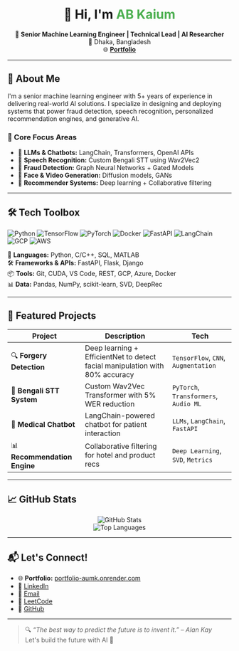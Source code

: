 <h1 align="center">👋 Hi, I'm <span style="color:#4CAF50">AB Kaium</span></h1>

<p align="center">
  🎯 <strong>Senior Machine Learning Engineer | Technical Lead | AI Researcher</strong><br>
  📍 Dhaka, Bangladesh<br>
  🌐 <a href="https://portfolio-aumk.onrender.com" target="_blank"><strong>Portfolio</strong></a>
</p>

---

## 🚀 About Me

I'm a senior machine learning engineer with 5+ years of experience in delivering real-world AI solutions. I specialize in designing and deploying systems that power fraud detection, speech recognition, personalized recommendation engines, and generative AI.

### 🧩 Core Focus Areas
- 🤖 **LLMs & Chatbots:** LangChain, Transformers, OpenAI APIs  
- 🧠 **Speech Recognition:** Custom Bengali STT using Wav2Vec2  
- 🔐 **Fraud Detection:** Graph Neural Networks + Gated Models  
- 🎨 **Face & Video Generation:** Diffusion models, GANs  
- 🎯 **Recommender Systems:** Deep learning + Collaborative filtering  

---

## 🛠️ Tech Toolbox

![Python](https://img.shields.io/badge/-Python-3776AB?style=flat&logo=python&logoColor=white)
![TensorFlow](https://img.shields.io/badge/-TensorFlow-FF6F00?style=flat&logo=TensorFlow&logoColor=white)
![PyTorch](https://img.shields.io/badge/-PyTorch-EE4C2C?style=flat&logo=PyTorch&logoColor=white)
![Docker](https://img.shields.io/badge/-Docker-2496ED?style=flat&logo=docker&logoColor=white)
![FastAPI](https://img.shields.io/badge/-FastAPI-009688?style=flat&logo=FastAPI&logoColor=white)
![LangChain](https://img.shields.io/badge/-LangChain-0A192F?style=flat&logo=OpenAI&logoColor=white)
![GCP](https://img.shields.io/badge/-GCP-4285F4?style=flat&logo=google-cloud&logoColor=white)
![AWS](https://img.shields.io/badge/-AWS-232F3E?style=flat&logo=amazon-aws&logoColor=white)

🧩 **Languages:** Python, C/C++, SQL, MATLAB  
🛠 **Frameworks & APIs:** FastAPI, Flask, Django  
📦 **Tools:** Git, CUDA, VS Code, REST, GCP, Azure, Docker  
📊 **Data:** Pandas, NumPy, scikit-learn, SVD, DeepRec  

---

## 🌟 Featured Projects

| Project | Description | Tech |
|--------|-------------|------|
| 🔍 **Forgery Detection** | Deep learning + EfficientNet to detect facial manipulation with 80% accuracy | `TensorFlow`, `CNN`, `Augmentation` |
| 🧾 **Bengali STT System** | Custom Wav2Vec Transformer with 5% WER reduction | `PyTorch`, `Transformers`, `Audio ML` |
| 🧠 **Medical Chatbot** | LangChain-powered chatbot for patient interaction | `LLMs`, `LangChain`, `FastAPI` |
| 📊 **Recommendation Engine** | Collaborative filtering for hotel and product recs | `Deep Learning`, `SVD`, `Metrics` |

---

## 📈 GitHub Stats

<p align="center">
  <img src="https://github-readme-stats.vercel.app/api?username=Qyum&show_icons=true&theme=radical" alt="GitHub Stats" />
  <br/>
  <img src="https://github-readme-stats.vercel.app/api/top-langs/?username=Qyum&layout=compact&theme=radical" alt="Top Languages" />
</p>

---

## 📬 Let's Connect!

- 🌐 **Portfolio:** [portfolio-aumk.onrender.com](https://portfolio-aumk.onrender.com)
- 🔗 [LinkedIn](https://www.linkedin.com/in/ab-kaium/)
- 📧 [Email](mailto:akkaium33@gmail.com)
- 🧠 [LeetCode](https://leetcode.com/Qyum)
- 🐙 [GitHub](https://github.com/Qyum)

---

> 🔍 *“The best way to predict the future is to invent it.” – Alan Kay*  
> Let's build the future with AI 🤝


